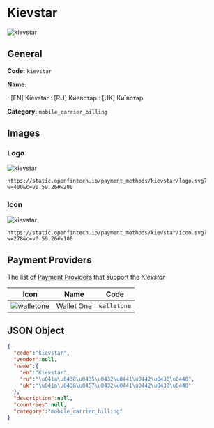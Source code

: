 
# Kievstar 
![kievstar](https://static.openfintech.io/payment_methods/kievstar/logo.svg?w=400&c=v0.59.26#w200)  

## General 
**Code:** `kievstar` 
 
**Name:** 
 
:	[EN] Kievstar 
:	[RU] Киевстар 
:	[UK] Київстар 
 
**Category:** `mobile_carrier_billing` 
 

## Images 

### Logo 
![kievstar](https://static.openfintech.io/payment_methods/kievstar/logo.svg?w=400&c=v0.59.26#w200)  

```
https://static.openfintech.io/payment_methods/kievstar/logo.svg?w=400&c=v0.59.26#w200
```  

### Icon 
![kievstar](https://static.openfintech.io/payment_methods/kievstar/icon.svg?w=278&c=v0.59.26#w100)  

```
https://static.openfintech.io/payment_methods/kievstar/icon.svg?w=278&c=v0.59.26#w100
```  

## Payment Providers 
 
The list of [Payment Providers](/payment-providers/) that support the _Kievstar_ 

|Icon|Name|Code| 
|:---:|:---:|:---:| 
|![walletone](https://static.openfintech.io/payment_providers/walletone/icon.svg?w=278&c=v0.59.26#w100) |[Wallet One](/payment-providers/walletone/)|`walletone`| 
 

## JSON Object 

```json
{
  "code":"kievstar",
  "vendor":null,
  "name":{
    "en":"Kievstar",
    "ru":"\u041a\u0438\u0435\u0432\u0441\u0442\u0430\u0440",
    "uk":"\u041a\u0438\u0457\u0432\u0441\u0442\u0430\u0440"
  },
  "description":null,
  "countries":null,
  "category":"mobile_carrier_billing"
}
```  
